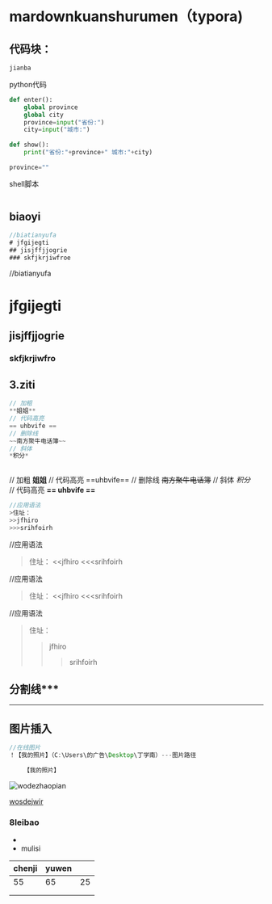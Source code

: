 # mardownkuanshurumen（typora)

## 代码块：

```java
jianba
```





python代码

```python
def enter():
    global province
    global city
    province=input("省份:")
    city=input("城市:")
 
def show():
    print("省份:"+province+" 城市:"+city)
 
province=""

```

shell脚本

```shell

```

## biaoyi

```java
//biatianyufa
# jfgijegti    
## jisjffjjogrie
### skfjkrjiwfroe    
```

//biatianyufa
# jfgijegti    
## jisjffjjogrie
### skfjkrjiwfro

## 3.ziti

```java
// 加粗
**姐姐**
// 代码高亮
== uhbvife ==
// 删除线
~~南方聚牛电话簿~~
// 斜体
*积分*    
    
```

// 加粗
**姐姐**
// 代码高亮
==uhbvife==
// 删除线
~~南方聚牛电话簿~~
// 斜体
*积分*    
  // 代码高亮
**== uhbvife ==**  

```java
//应用语法
>住址：
>>jfhiro
>>>srihfoirh
```

//应用语法
>住址：
><<jfhiro
><<<srihfoirh

//应用语法
>住址：
><<jfhiro
><<<srihfoirh

//应用语法
>住址：
>>jfhiro
>>
>>>srihfoirh

## 分割线***

***

## 图片插入

```java 
//在线图片
！【我的照片】（C:\Users\的广告\Desktop\丁学南）---图片路径
  
    【我的照片】
```

![wodezhaopian]()

[wosdejwir](https://www.sogou.com/tx?hdq=sogou-site-c91e3483cf4f9005-0001&ie=utf8&query=%E7%AC%94%E8%AE%B0%%9C%AC%E9%87%8C%E7%9A%84%E4%B8%AD%E6%8B%AC%E5%8F%B7)

### 8leibao

- 
- mulisi

| chenji | yuwen |      |
| ------ | ----- | ---- |
| 55     | 65    | 25   |
|        |       |      |
|        |       |      |

> 
